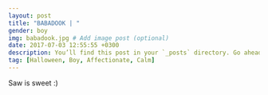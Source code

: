 ```yaml
---
layout: post
title: "BABADOOK | "
gender: boy
img: babadook.jpg # Add image post (optional)
date: 2017-07-03 12:55:55 +0300
description: You’ll find this post in your `_posts` directory. Go ahead and edit it and re-build the site to see your changes. # Add post description (optional)
tag: [Halloween, Boy, Affectionate, Calm]
---
```


Saw is sweet :)